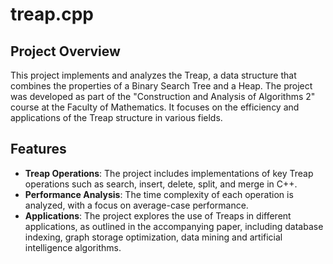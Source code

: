 # treap.cpp

## Project Overview

This project implements and analyzes the Treap, a data structure that combines the properties of a Binary Search Tree and a Heap. The project was developed as part of the "Construction and Analysis of Algorithms 2" course at the Faculty of Mathematics. It focuses on the efficiency and applications of the Treap structure in various fields.

## Features

- **Treap Operations**: The project includes implementations of key Treap operations such as search, insert, delete, split, and merge in C++.
- **Performance Analysis**: The time complexity of each operation is analyzed, with a focus on average-case performance.
- **Applications**: The project explores the use of Treaps in different applications, as outlined in the accompanying paper, including database indexing, graph storage optimization, data mining and artificial intelligence algorithms.

